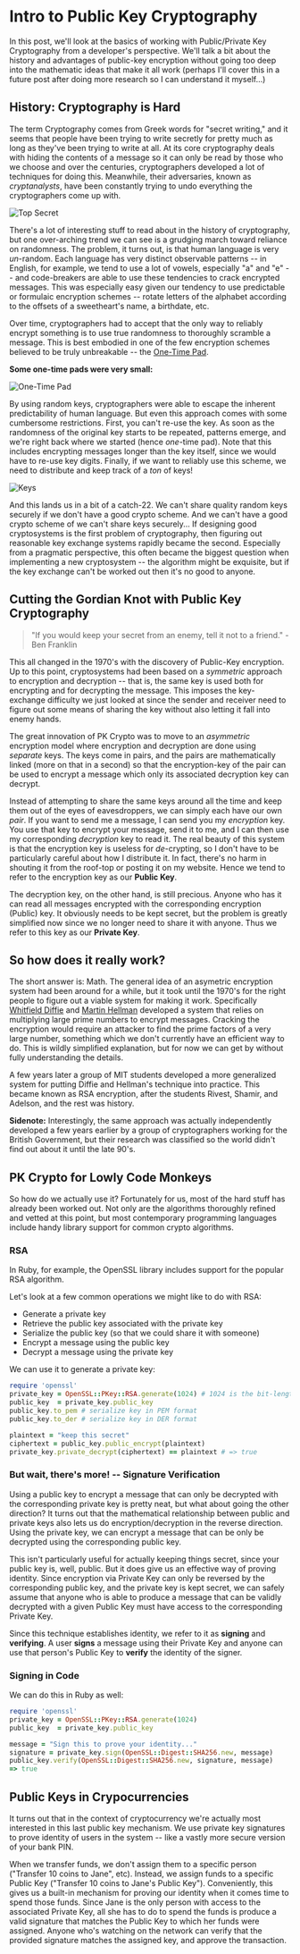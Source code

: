 # Intro to Public Key Cryptography

In this post, we'll look at the basics of working with Public/Private Key Cryptography from a developer's perspective. We'll talk a bit about the history and advantages of public-key encryption without going too deep into the mathematic ideas that make it all work (perhaps I'll cover this in a future post after doing more research so I can understand it myself...)

## History: Cryptography is Hard

The term Cryptography comes from Greek words for "secret writing," and it seems that people have been trying to write secretly for pretty much as long as they've been trying to write at all. At its core cryptography deals with hiding the contents of a message so it can only be read by those who we choose and over the centuries, cryptographers developed a lot of techniques for doing this. Meanwhile, their adversaries, known as _cryptanalysts_, have been constantly trying to undo everything the cryptographers come up with.

![Top Secret][spy-vs-spy]

There's a lot of interesting stuff to read about in the history of cryptography, but one over-arching trend we can see is a grudging march toward reliance on randomness. The problem, it turns out, is that human language is very _un_-random. Each language has very distinct observable patterns -- in English, for example, we tend to use a lot of vowels, especially "a" and "e" -- and code-breakers are able to use these tendencies to crack encrypted messages. This was especially easy given our tendency to use predictable or formulaic encryption schemes -- rotate letters of the alphabet according to the offsets of a sweetheart's name, a birthdate, etc.

Over time, cryptographers had to accept that the only way to reliably encrypt something is to use true randomness to thoroughly scramble a message. This is best embodied in one of the few encryption schemes believed to be truly unbreakable -- the [One-Time Pad][otp].

__Some one-time pads were very small:__

![One-Time Pad][otp]

By using random keys, cryptographers were able to escape the inherent predictability of human language. But even this approach comes with some cumbersome restrictions. First, you can't re-use the key. As soon as the randomness of the original key starts to be repeated, patterns emerge, and we're right back where we started (hence _one_-time pad). Note that this includes encrypting messages longer than the key itself, since we would have to re-use key digits. Finally, if we want to reliably use this scheme, we need to distribute and keep track of a *ton* of keys!

![Keys][keys]

And this lands us in a bit of a catch-22. We can't share quality random keys securely if we don't have a good crypto scheme. And we can't have a good crypto scheme of we can't share keys securely... If designing good cryptosystems is the first problem of cryptography, then figuring out reasonable key exchange systems rapidly became the second. Especially from a pragmatic perspective, this often became the biggest question when implementing a new cryptosystem -- the algorithm might be exquisite, but if the key exchange can't be worked out then it's no good to anyone.

## Cutting the Gordian Knot with Public Key Cryptography

> "If you would keep your secret from an enemy,
> tell it not to a friend." - Ben Franklin

This all changed in the 1970's with the discovery of Public-Key encryption. Up to this point, cryptosystems had been based on a _symmetric_ approach to encryption and decryption -- that is, the same key is used both for encrypting and for decrypting the message. This imposes the key-exchange difficulty we just looked at since the sender and receiver need to figure out some means of sharing the key without also letting it fall into enemy hands.

The great innovation of PK Crypto was to move to an _asymmetric_ encryption model where encryption and decryption are done using _separate_ keys. The keys come in pairs, and the pairs are mathematically linked (more on that in a second) so that the encryption-key of the pair can be used to encrypt a message which only its associated decryption key can decrypt.

Instead of attempting to share the same keys around all the time and keep them out of the eyes of eavesdroppers, we can simply each have our own _pair_. If you want to send me a message, I can send you my _encryption_ key. You use that key to encrypt your message, send it to me, and I can then use my corresponding _decryption_ key to read it. The real beauty of this system is that the encryption key is useless for _de_-crypting, so I don't have to be particularly careful about how I distribute it. In fact, there's no harm in shouting it from the roof-top or posting it on my website. Hence we tend to refer to the encryption key as our **Public Key**.

The decryption key, on the other hand, is still precious. Anyone who has it can read all messages encrypted with the corresponding encryption (Public) key. It obviously needs to be kept secret, but the problem is greatly simplified now since we no longer need to share it with anyone. Thus we refer to this key as our **Private Key**.

## So how does it really work?

The short answer is: Math. The general idea of an asymetric encryption system had been around for a while, but it took until the 1970's for the right people to figure out a viable system for making it work. Specifically [Whitfield Diffie](https://en.wikipedia.org/wiki/Whitfield_Diffie) and [Martin Hellman](https://en.wikipedia.org/wiki/Martin_Hellman) developed a system that relies on multiplying large prime numbers to encrypt messages. Cracking the encryption would require an attacker to find the prime factors of a very large number, something which we don't currently have an efficient way to do. This is wildly simplified explanation, but for now we can get by without fully understanding the details.

A few years later a group of MIT students developed a more generalized system for putting Diffie and Hellman's technique into practice. This became known as RSA encryption, after the students Rivest, Shamir, and Adelson, and the rest was history.

__Sidenote:__ Interestingly, the same approach was actually independently developed a few years earlier by a group of cryptographers working for the British Government, but their research was classified so the world didn't find out about it until the late 90's.

## PK Crypto for Lowly Code Monkeys

So how do we actually use it? Fortunately for us, most of the hard stuff has already been worked out. Not only are the algorithms thoroughly refined and vetted at this point, but most contemporary programming languages include handy library support for common crypto algorithms.

### RSA

In Ruby, for example, the OpenSSL library includes support for the popular RSA algorithm.

Let's look at a few common operations we might like to do with RSA:

* Generate a private key
* Retrieve the public key associated with the private key
* Serialize the public key (so that we could share it with someone)
* Encrypt a message using the public key
* Decrypt a message using the private key

We can use it to generate a private key:

```ruby
require 'openssl'
private_key = OpenSSL::PKey::RSA.generate(1024) # 1024 is the bit-length of the key; longer keys are more secure but also slower
public_key  = private_key.public_key
public_key.to_pem # serialize key in PEM format
public_key.to_der # serialize key in DER format

plaintext = "keep this secret"
ciphertext = public_key.public_encrypt(plaintext)
private_key.private_decrypt(ciphertext) == plaintext # => true
```

### But wait, there's more! -- Signature Verification

Using a public key to encrypt a message that can only be decrypted with the corresponding private key is pretty neat, but what about going the other direction? It turns out that the mathematical relationship between public and private keys also lets us do encryption/decryption in the reverse direction. Using the private key, we can encrypt a message that can be only be decrypted using the corresponding public key.

This isn't particularly useful for actually keeping things secret, since your public key is, well, public. But it does give us an effective way of proving identity. Since encryption via Private Key can only be reversed by the corresponding public key, and the private key is kept secret, we can safely assume that anyone who is able to produce a message that can be validly decrypted with a given Public Key must have access to the corresponding Private Key.

Since this technique establishes identity, we refer to it as **signing** and **verifying**. A user **signs** a message using their Private Key and anyone can use that person's Public Key to **verify** the identity of the signer.

### Signing in Code

We can do this in Ruby as well:

```ruby
require 'openssl'
private_key = OpenSSL::PKey::RSA.generate(1024)
public_key  = private_key.public_key

message = "Sign this to prove your identity..."
signature = private_key.sign(OpenSSL::Digest::SHA256.new, message)
public_key.verify(OpenSSL::Digest::SHA256.new, signature, message)
=> true
```

## Public Keys in Crypocurrencies

It turns out that in the context of cryptocurrency we're actually most interested in this last public key mechanism. We use private key signatures to prove identity of users in the system -- like a vastly more secure version of your bank PIN.

When we transfer funds, we don't assign them to a specific person ("Transfer 10 coins to Jane", etc). Instead, we assign funds to a specific Public Key ("Transfer 10 coins to Jane's Public Key"). Conveniently, this gives us a built-in mechanism for proving our identity when it comes time to spend those funds. Since Jane is the only person with access to the associated Private Key, all she has to do to spend the funds is produce a valid signature that matches the Public Key to which her funds were assigned. Anyone who's watching on the network can verify that the provided signature matches the assigned key, and approve the transaction.

[spy-vs-spy]: http://www.codeproject.com/KB/vista-security/ECDH/spy-vs-spy.gif
[otp]: http://www.ranum.com/security/computer_security/papers/otp-faq/otp.jpg
[one-time-pad-example]: http://association-sas.chez-alice.fr/OneTimePadFrench.JPG
[keys]: https://s-media-cache-ak0.pinimg.com/236x/d5/1a/89/d51a89881e03de7f96793a63118525fd.jpg
[NSA]: https://upload.wikimedia.org/wikipedia/commons/8/84/National_Security_Agency_headquarters,_Fort_Meade,_Maryland.jpg
